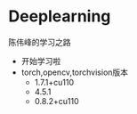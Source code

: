# Deeplearning
陈伟峰的学习之路
- 开始学习啦
- torch,opencv,torchvision版本
    - 1.7.1+cu110
    - 4.5.1
    - 0.8.2+cu110
